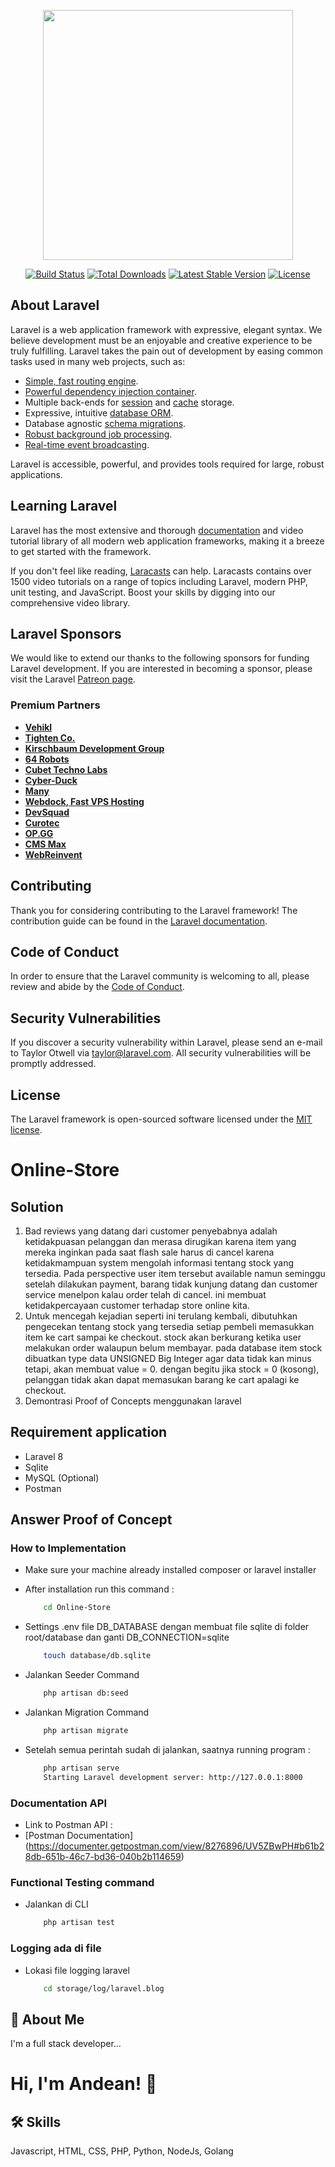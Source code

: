 <p align="center"><a href="https://laravel.com" target="_blank"><img src="https://raw.githubusercontent.com/laravel/art/master/logo-lockup/5%20SVG/2%20CMYK/1%20Full%20Color/laravel-logolockup-cmyk-red.svg" width="400"></a></p>

<p align="center">
<a href="https://travis-ci.org/laravel/framework"><img src="https://travis-ci.org/laravel/framework.svg" alt="Build Status"></a>
<a href="https://packagist.org/packages/laravel/framework"><img src="https://img.shields.io/packagist/dt/laravel/framework" alt="Total Downloads"></a>
<a href="https://packagist.org/packages/laravel/framework"><img src="https://img.shields.io/packagist/v/laravel/framework" alt="Latest Stable Version"></a>
<a href="https://packagist.org/packages/laravel/framework"><img src="https://img.shields.io/packagist/l/laravel/framework" alt="License"></a>
</p>

## About Laravel

Laravel is a web application framework with expressive, elegant syntax. We believe development must be an enjoyable and creative experience to be truly fulfilling. Laravel takes the pain out of development by easing common tasks used in many web projects, such as:

- [Simple, fast routing engine](https://laravel.com/docs/routing).
- [Powerful dependency injection container](https://laravel.com/docs/container).
- Multiple back-ends for [session](https://laravel.com/docs/session) and [cache](https://laravel.com/docs/cache) storage.
- Expressive, intuitive [database ORM](https://laravel.com/docs/eloquent).
- Database agnostic [schema migrations](https://laravel.com/docs/migrations).
- [Robust background job processing](https://laravel.com/docs/queues).
- [Real-time event broadcasting](https://laravel.com/docs/broadcasting).

Laravel is accessible, powerful, and provides tools required for large, robust applications.

## Learning Laravel

Laravel has the most extensive and thorough [documentation](https://laravel.com/docs) and video tutorial library of all modern web application frameworks, making it a breeze to get started with the framework.

If you don't feel like reading, [Laracasts](https://laracasts.com) can help. Laracasts contains over 1500 video tutorials on a range of topics including Laravel, modern PHP, unit testing, and JavaScript. Boost your skills by digging into our comprehensive video library.

## Laravel Sponsors

We would like to extend our thanks to the following sponsors for funding Laravel development. If you are interested in becoming a sponsor, please visit the Laravel [Patreon page](https://patreon.com/taylorotwell).

### Premium Partners

- **[Vehikl](https://vehikl.com/)**
- **[Tighten Co.](https://tighten.co)**
- **[Kirschbaum Development Group](https://kirschbaumdevelopment.com)**
- **[64 Robots](https://64robots.com)**
- **[Cubet Techno Labs](https://cubettech.com)**
- **[Cyber-Duck](https://cyber-duck.co.uk)**
- **[Many](https://www.many.co.uk)**
- **[Webdock, Fast VPS Hosting](https://www.webdock.io/en)**
- **[DevSquad](https://devsquad.com)**
- **[Curotec](https://www.curotec.com/services/technologies/laravel/)**
- **[OP.GG](https://op.gg)**
- **[CMS Max](https://www.cmsmax.com/)**
- **[WebReinvent](https://webreinvent.com/?utm_source=laravel&utm_medium=github&utm_campaign=patreon-sponsors)**

## Contributing

Thank you for considering contributing to the Laravel framework! The contribution guide can be found in the [Laravel documentation](https://laravel.com/docs/contributions).

## Code of Conduct

In order to ensure that the Laravel community is welcoming to all, please review and abide by the [Code of Conduct](https://laravel.com/docs/contributions#code-of-conduct).

## Security Vulnerabilities

If you discover a security vulnerability within Laravel, please send an e-mail to Taylor Otwell via [taylor@laravel.com](mailto:taylor@laravel.com). All security vulnerabilities will be promptly addressed.

## License

The Laravel framework is open-sourced software licensed under the [MIT license](https://opensource.org/licenses/MIT).

#
#
#
# Online-Store

## Solution
1. Bad reviews yang datang dari customer penyebabnya adalah ketidakpuasan pelanggan dan merasa dirugikan karena item yang mereka inginkan pada saat flash sale harus di cancel karena ketidakmampuan system mengolah informasi tentang stock yang tersedia. Pada perspective user item tersebut available namun seminggu setelah dilakukan payment, barang tidak kunjung datang dan customer service menelpon kalau order telah di cancel. ini membuat ketidakpercayaan customer terhadap store online kita.
2. Untuk mencegah kejadian seperti ini terulang kembali, dibutuhkan pengecekan tentang stock yang tersedia setiap pembeli memasukkan item ke cart sampai ke checkout. stock akan berkurang ketika user melakukan order walaupun belum membayar. pada database item stock dibuatkan type data UNSIGNED Big Integer agar data tidak kan minus tetapi, akan membuat value = 0. dengan begitu jika stock = 0 (kosong), pelanggan tidak akan dapat memasukan barang ke cart apalagi ke checkout.
3. Demontrasi Proof of Concepts menggunakan laravel


## Requirement application
- Laravel 8
- Sqlite
- MySQL (Optional)
- Postman


## Answer Proof of Concept
### How to Implementation

- Make sure your machine already installed composer or laravel installer
- After installation run this command :
    ```bash
        cd Online-Store
    ```
- Settings .env file DB_DATABASE dengan membuat file sqlite di folder root/database dan ganti DB_CONNECTION=sqlite
    ```bash
        touch database/db.sqlite
    ```
- Jalankan Seeder Command
    ```bash
        php artisan db:seed
    ```

- Jalankan Migration Command
    ```bash
        php artisan migrate
    ```
- Setelah semua perintah sudah di jalankan, saatnya running program :
    ```bash
        php artisan serve
        Starting Laravel development server: http://127.0.0.1:8000
    ```


### Documentation API
- Link to Postman API : 
- [Postman Documentation]
    (https://documenter.getpostman.com/view/8276896/UV5ZBwPH#b61b28db-651b-46c7-bd36-040b2b114659)


### Functional Testing command
- Jalankan di CLI
    ```bash
        php artisan test
    ```
### Logging ada di file
- Lokasi file logging laravel
    ```bash
        cd storage/log/laravel.blog
    ```
## 🚀 About Me
I'm a full stack developer...


# Hi, I'm Andean! 👋

## 🛠 Skills
Javascript, HTML, CSS, PHP, Python, NodeJs, Golang
